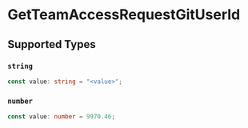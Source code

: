 # GetTeamAccessRequestGitUserId


## Supported Types

### `string`

```typescript
const value: string = "<value>";
```

### `number`

```typescript
const value: number = 9970.46;
```

